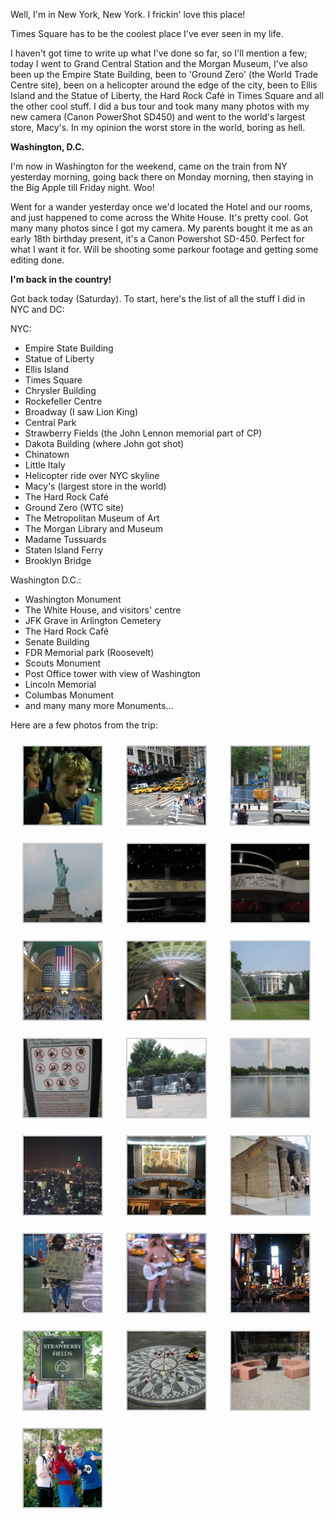 Well, I'm in New York, New York. I frickin' love this place!

Times Square has to be the coolest place I've ever seen in my life.

I haven't got time to write up what I've done so far, so I'll mention a few; today I went to
Grand Central Station and the Morgan Museum, I've also been up the Empire State Building, been to
'Ground Zero' (the World Trade Centre site), been on a helicopter around the edge of the city,
been to Ellis Island and the Statue of Liberty, the Hard Rock Café in Times Square and all the other
cool stuff. I did a bus tour and took many many photos with my new camera (Canon PowerShot SD450)
and went to the world's largest store, Macy's. In my opinion the worst store in the world, boring
as hell.

**Washington, D.C.**

I'm now in Washington for the weekend, came on the train from NY yesterday morning, going back
there on Monday morning, then staying in the Big Apple till Friday night. Woo!

Went for a wander yesterday once we'd located the Hotel and our rooms, and just happened to come
across the White House. It's pretty cool. Got many many photos since I got my camera. My parents
bought it me as an early 18th birthday present, it's a Canon Powershot SD-450. Perfect for what I
want it for. Will be shooting some parkour footage and getting some editing done.

**I'm back in the country!**

Got back today (Saturday). To start, here's the list of all the stuff I did in NYC and DC:

NYC:

- Empire State Building
- Statue of Liberty
- Ellis Island
- Times Square
- Chrysler Building
- Rockefeller Centre
- Broadway (I saw Lion King)
- Central Park
- Strawberry Fields (the John Lennon memorial part of CP)
- Dakota Building (where John got shot)
- Chinatown
- Little Italy
- Helicopter ride over NYC skyline
- Macy's (largest store in the world)
- The Hard Rock Café
- Ground Zero (WTC site)
- The Metropolitan Museum of Art
- The Morgan Library and Museum
- Madame Tussuards
- Staten Island Ferry
- Brooklyn Bridge

Washington D.C.:

- Washington Monument
- The White House, and visitors' centre
- JFK Grave in Arlington Cemetery
- The Hard Rock Café
- Senate Building
- FDR Memorial park (Roosevelt)
- Scouts Monument
- Post Office tower with view of Washington
- Lincoln Memorial
- Columbas Monument
- and many many more Monuments...

Here are a few photos from the trip:

<p>
<style type="text/css">
			#gallery-51 {
				margin: auto;
			}
			#gallery-51 .gallery-item {
				float: left;
				margin-top: 10px;
				text-align: center;
				width: 33%;
			}
			#gallery-51 img {
				border: 2px solid #cfcfcf;
			}
			#gallery-51 .gallery-caption {
				margin-left: 0;
			}
			/* see gallery_shortcode() in wp-includes/media.php */
		</style>
<div class="gallery galleryid-1037 gallery-columns-3 gallery-size-thumbnail" id="gallery-51"><dl class="gallery-item">
<dt class="gallery-icon landscape">
<img alt="" class="attachment-thumbnail size-thumbnail" decoding="async" height="125" loading="lazy" src="images/times-square.0-150x150.jpg" width="125"/>
</dt></dl><dl class="gallery-item">
<dt class="gallery-icon landscape">
<img alt="" class="attachment-thumbnail size-thumbnail" decoding="async" height="125" loading="lazy" sizes="auto, (max-width: 125px) 100vw, 125px" src="images/IMG_0049-125x125.jpg" width="125"/>
</dt></dl><dl class="gallery-item">
<dt class="gallery-icon portrait">
<img alt="" class="attachment-thumbnail size-thumbnail" decoding="async" height="125" loading="lazy" src="images/IMG_0090-150x150.jpg" width="125"/>
</dt></dl><br style="clear: both"/><dl class="gallery-item">
<dt class="gallery-icon portrait">
<img alt="" class="attachment-thumbnail size-thumbnail" decoding="async" height="125" loading="lazy" src="images/IMG_0120-150x150.jpg" width="125"/>
</dt></dl><dl class="gallery-item">
<dt class="gallery-icon landscape">
<img alt="" class="attachment-thumbnail size-thumbnail" decoding="async" height="125" loading="lazy" src="images/IMG_0256-150x150.jpg" width="125"/>
</dt></dl><dl class="gallery-item">
<dt class="gallery-icon landscape">
<img alt="" class="attachment-thumbnail size-thumbnail" decoding="async" height="125" loading="lazy" src="images/IMG_0258-150x150.jpg" width="125"/>
</dt></dl><br style="clear: both"/><dl class="gallery-item">
<dt class="gallery-icon landscape">
<img alt="" class="attachment-thumbnail size-thumbnail" decoding="async" height="125" loading="lazy" src="images/IMG_0354-150x150.jpg" width="125"/>
</dt></dl><dl class="gallery-item">
<dt class="gallery-icon landscape">
<img alt="" class="attachment-thumbnail size-thumbnail" decoding="async" height="125" loading="lazy" src="images/IMG_0440.3-150x150.jpg" width="125"/>
</dt></dl><dl class="gallery-item">
<dt class="gallery-icon landscape">
<img alt="" class="attachment-thumbnail size-thumbnail" decoding="async" height="125" loading="lazy" src="images/IMG_0448.6-150x150.jpg" width="125"/>
</dt></dl><br style="clear: both"/><dl class="gallery-item">
<dt class="gallery-icon portrait">
<img alt="" class="attachment-thumbnail size-thumbnail" decoding="async" height="125" loading="lazy" src="images/IMG_0454.1-150x150.jpg" width="125"/>
</dt></dl><dl class="gallery-item">
<dt class="gallery-icon landscape">
<img alt="" class="attachment-thumbnail size-thumbnail" decoding="async" height="125" loading="lazy" src="images/IMG_0502.4-150x150.jpg" width="125"/>
</dt></dl><dl class="gallery-item">
<dt class="gallery-icon portrait">
<img alt="" class="attachment-thumbnail size-thumbnail" decoding="async" height="125" loading="lazy" src="images/IMG_0515.0-150x150.jpg" width="125"/>
</dt></dl><br style="clear: both"/><dl class="gallery-item">
<dt class="gallery-icon landscape">
<img alt="" class="attachment-thumbnail size-thumbnail" decoding="async" height="125" loading="lazy" src="images/IMG_0674-150x150.jpg" width="125"/>
</dt></dl><dl class="gallery-item">
<dt class="gallery-icon landscape">
<img alt="" class="attachment-thumbnail size-thumbnail" decoding="async" height="125" loading="lazy" src="images/IMG_0741.1-150x150.jpg" width="125"/>
</dt></dl><dl class="gallery-item">
<dt class="gallery-icon landscape">
<img alt="" class="attachment-thumbnail size-thumbnail" decoding="async" height="125" loading="lazy" src="images/IMG_0834-150x150.jpg" width="125"/>
</dt></dl><br style="clear: both"/><dl class="gallery-item">
<dt class="gallery-icon portrait">
<img alt="" class="attachment-thumbnail size-thumbnail" decoding="async" height="125" loading="lazy" src="images/IMG_0912-150x150.jpg" width="125"/>
</dt></dl><dl class="gallery-item">
<dt class="gallery-icon portrait">
<img alt="" class="attachment-thumbnail size-thumbnail" decoding="async" height="125" loading="lazy" src="images/IMG_0913-150x150.jpg" width="125"/>
</dt></dl><dl class="gallery-item">
<dt class="gallery-icon landscape">
<img alt="" class="attachment-thumbnail size-thumbnail" decoding="async" height="125" loading="lazy" src="images/IMG_0926-150x150.jpg" width="125"/>
</dt></dl><br style="clear: both"/><dl class="gallery-item">
<dt class="gallery-icon portrait">
<img alt="" class="attachment-thumbnail size-thumbnail" decoding="async" height="125" loading="lazy" src="images/IMG_0951-150x150.jpg" width="125"/>
</dt></dl><dl class="gallery-item">
<dt class="gallery-icon landscape">
<img alt="" class="attachment-thumbnail size-thumbnail" decoding="async" height="125" loading="lazy" src="images/IMG_0964-150x150.jpg" width="125"/>
</dt></dl><dl class="gallery-item">
<dt class="gallery-icon landscape">
<img alt="" class="attachment-thumbnail size-thumbnail" decoding="async" height="125" loading="lazy" src="images/IMG_0972-150x150.jpg" width="125"/>
</dt></dl><br style="clear: both"/><dl class="gallery-item">
<dt class="gallery-icon landscape">
<img alt="" class="attachment-thumbnail size-thumbnail" decoding="async" height="125" loading="lazy" src="images/n1194102475_399222_7081610-150x150.jpg" width="125"/>
</dt></dl>
<br style="clear: both"/>
</div>
</p>